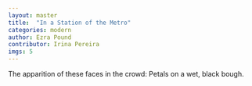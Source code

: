 ```yaml
---
layout: master
title:  "In a Station of the Metro"
categories: modern
author: Ezra Pound
contributor: Irina Pereira
imgs: 5
---
```


The apparition of these faces in the crowd:
Petals on a wet, black bough.